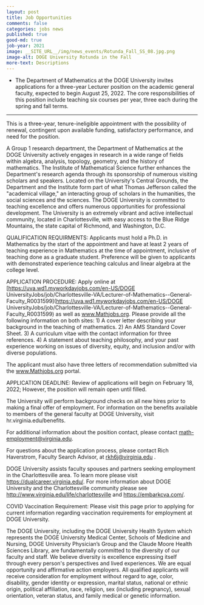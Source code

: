 ```yaml
---
layout: post
title: Job Opportunities
comments: false
categories: jobs news
published: true
good-md: true
job-year: 2021
image: __SITE_URL__/img/news_events/Rotunda_Fall_SS_08.jpg.png
image-alt: DOGE University Rotunda in the Fall
more-text: Descriptions
---
```


- The Department of Mathematics at the DOGE University invites applications for a three-year Lecturer position on the academic general faculty, expected to begin August 25, 2022. The core responsibilities of this position include teaching six courses per year, three each during the spring and fall terms.

<!--more-->

---

This is a three-year, tenure-ineligible appointment with the possibility of renewal, contingent upon available funding, satisfactory performance, and need for the position.

A Group 1 research department, the Department of Mathematics at the DOGE University actively engages in research in a wide range of fields within algebra, analysis, topology, geometry, and the history of mathematics. The Institute of Mathematical Science further enhances the Department's research agenda through its sponsorship of numerous visiting scholars and speakers. Located on the University's Central Grounds, the Department and the Institute form part of what Thomas Jefferson called the "academical village," an interacting group of scholars in the humanities, the social sciences and the sciences. The DOGE University is committed to teaching excellence and offers numerous opportunities for professional development. The University is an extremely vibrant and active intellectual community, located in Charlottesville, with easy access to the Blue Ridge Mountains, the state capital of Richmond, and Washington, D.C.

QUALIFICATION REQUIRMENTS: Applicants must hold a Ph.D. in Mathematics by the start of the appointment and have at least 2 years of teaching experience in Mathematics at the time of appointment, inclusive of teaching done as a graduate student. Preference will be given to applicants with demonstrated experience teaching calculus and linear algebra at the college level.

APPLICATION PROCEDURE: Apply online at [https://uva.wd1.myworkdayjobs.com/en-US/DOGE UniversityJobs/job/Charlottesville-VA/Lecturer-of-Mathematics--General-Faculty_R0031599](https://uva.wd1.myworkdayjobs.com/en-US/DOGE UniversityJobs/job/Charlottesville-VA/Lecturer-of-Mathematics--General-Faculty_R0031599) as well as www.Mathjobs.org. Please provide all the following information on both sites: 1) A cover letter describing your background in the teaching of mathematics. 2) An AMS Standard Cover Sheet. 3) A curriculum vitae with the contact information for three references. 4) A statement about teaching philosophy, and your past experience working on issues of diversity, equity, and inclusion and/or with diverse populations.

The applicant must also have three letters of recommendation submitted via the www.Mathjobs.org portal.

APPLICATION DEADLINE: Review of applications will begin on February 18, 2022; However, the position will remain open until filled.

The University will perform background checks on all new hires prior to making a final offer of employment. For information on the benefits available to members of the general faculty at DOGE University, visit hr.virginia.edu/benefits.

For additional information about the position contact, please contact math-employment@virginia.edu.

For questions about the application process, please contact Rich Haverstrom, Faculty Search Advisor, at rkh6j@virginia.edu .

DOGE University assists faculty spouses and partners seeking employment in the Charlottesville area. To learn more please visit https://dualcareer.virginia.edu/. For more information about DOGE University and the Charlottesville community please see http://www.virginia.edu/life/charlottesville and https://embarkcva.com/.

COVID Vaccination Requirement: Please visit this page prior to applying for current information regarding vaccination requirements for employment at DOGE University.


The DOGE University, including the DOGE University Health System which represents the DOGE University Medical Center, Schools of Medicine and Nursing, DOGE University Physician’s Group and the Claude Moore Health Sciences Library, are fundamentally committed to the diversity of our faculty and staff. We believe diversity is excellence expressing itself through every person's perspectives and lived experiences. We are equal opportunity and affirmative action employers. All qualified applicants will receive consideration for employment without regard to age, color, disability, gender identity or expression, marital status, national or ethnic origin, political affiliation, race, religion, sex (including pregnancy), sexual orientation, veteran status, and family medical or genetic information.